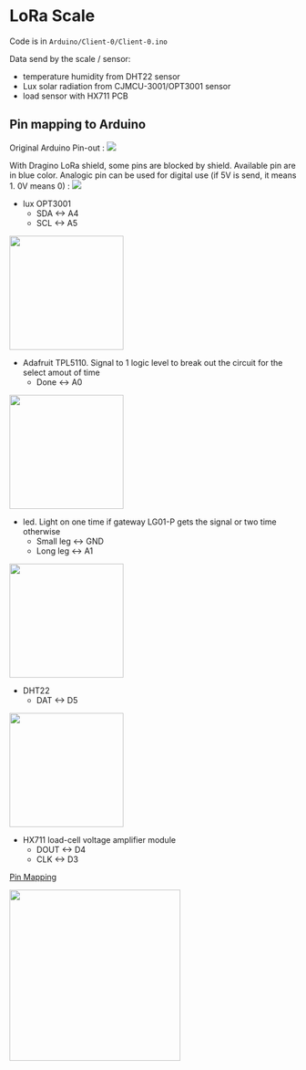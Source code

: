 # LoRa Scale

Code is in ```Arduino/Client-0/Client-0.ino```

Data send by the scale / sensor:
* temperature humidity from DHT22 sensor
* Lux solar radiation from CJMCU-3001/OPT3001 sensor 
* load sensor with HX711 PCB

Pin mapping to Arduino
--------------------

Original Arduino Pin-out :
![](https://raw.github.com/luigi1809/connectedHives/master/img/Arduino-Uno-Pinout-1.png)

With Dragino LoRa shield, some pins are blocked by shield. Available pin are in blue color. Analogic pin can be used for digital use (if 5V is send, it means 1. 0V means 0) :
![](https://raw.github.com/luigi1809/connectedHives/master/img/LoRa_Shield_Pin_Mapping.png)

* lux OPT3001
    * SDA <-> A4
    * SCL <-> A5
    
<img src="https://raw.github.com/luigi1809/connectedHives/master/img/opt3001.jpg" width="200">

* Adafruit TPL5110. Signal to 1 logic level to break out the circuit for the select amout of time
    * Done <-> A0 
    
<img src="https://raw.github.com/luigi1809/connectedHives/master/img/tpl5110.jpg" width="200">

* led. Light on one time if gateway LG01-P gets the signal or two time otherwise
    * Small leg <-> GND
    * Long leg <-> A1

<img src="https://raw.github.com/luigi1809/connectedHives/master/img/led.jpg" width="200">

* DHT22
    * DAT <-> D5
    
<img src="https://raw.github.com/luigi1809/connectedHives/master/img/dht22.jpg" width="200">

* HX711 load-cell voltage amplifier module
    * DOUT <-> D4
    * CLK <-> D3
    
[Pin Mapping](https://raw.github.com/luigi1809/connectedHives/master/img/hx711.jpg)

<img src="https://raw.github.com/luigi1809/connectedHives/master/img/hx711-card.jpg" width="300">